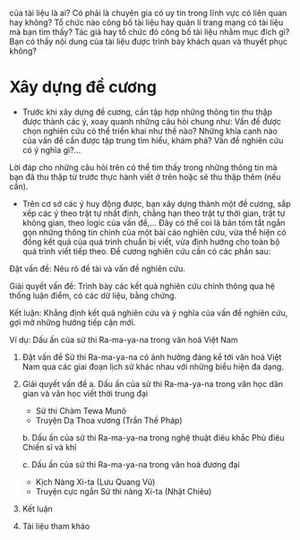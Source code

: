 của tài liệu là ai? Có phải là chuyên gia có uy tín trong lĩnh vực có liên quan hay không? Tổ chức nào công bố tài liệu hay quản lí trang mạng có tài liệu mà bạn tìm thấy? Tác giả hay tổ chức đó công bố tài liệu nhằm mục đích gì? Bạn có thấy nội dung của tài liệu được trình bày khách quan và thuyết phục không?

# Xây dựng đề cương

- Trước khi xây dựng đề cương, cần tập hợp những thông tin thu thập được thành các ý, xoay quanh những câu hỏi chung như: Vấn đề được chọn nghiên cứu có thể triển khai như thế nào? Những khía cạnh nào của vấn đề cần được tập trung tìm hiểu, khám phá? Vấn đề nghiên cứu có ý nghĩa gì?...

Lời đáp cho những câu hỏi trên có thể tìm thấy trong những thông tin mà bạn đã thu thập từ trước thực hành viết ở trên hoặc sẽ thu thập thêm (nếu cần).

- Trên cơ sở các ý huy động được, bạn xây dựng thành một đề cương, sắp xếp các ý theo trật tự nhất định, chẳng hạn theo trật tự thời gian, trật tự không gian, theo logic của vấn đề,... Đây có thể coi là bản tóm tắt ngắn gọn những thông tin chính của một bài cáo nghiên cứu, vừa thể hiện có đồng kết quả của quá trình chuẩn bị viết, vừa định hướng cho toàn bộ quá trình viết tiếp theo. Đề cương nghiên cứu cần có các phần sau:

Đặt vấn đề: Nêu rõ đề tài và vấn đề nghiên cứu.

Giải quyết vấn đề: Trình bày các kết quả nghiên cứu chính thông qua hệ thống luận điểm, có các dữ liệu, bằng chứng.

Kết luận: Khẳng định kết quả nghiên cứu và ý nghĩa của vấn đề nghiên cứu, gợi mở những hướng tiếp cận mới.

Ví dụ: Dấu ấn của sử thi Ra-ma-ya-na trong văn hoá Việt Nam

1. Đặt vấn đề
   Sử thi Ra-ma-ya-na có ảnh hưởng đáng kể tới văn hoá Việt Nam qua các giai đoạn lịch sử khác nhau với những biểu hiện đa dạng.

2. Giải quyết vấn đề
   a. Dấu ấn của sử thi Ra-ma-ya-na trong văn học dân gian và văn học viết thời trung đại
   - Sử thi Chàm Tewa Munõ
   - Truyện Dạ Thoa vương (Trần Thế Pháp)

   b. Dấu ấn của sử thi Ra-ma-ya-na trong nghệ thuật điêu khắc
   Phù điêu Chiến sĩ và khỉ

   c. Dấu ấn của sử thi Ra-ma-ya-na trong văn hoá đương đại
   - Kịch Nàng Xi-ta (Lưu Quang Vũ)
   - Truyện cực ngắn Sử thi nàng Xi-ta (Nhật Chiêu)

3. Kết luận

4. Tài liệu tham khảo